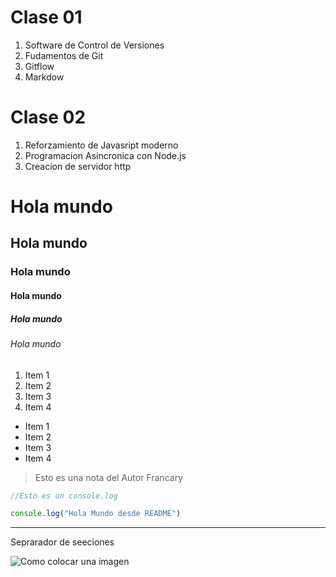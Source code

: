 # Clase 01
1. Software de Control de Versiones
2. Fudamentos de Git
3. Gitflow
4. Markdow

# Clase 02
1. Reforzamiento de Javasript moderno
2. Programacion Asincronica con Node.js
3. Creacion de servidor http

# Hola mundo
## Hola mundo
### Hola mundo
#### Hola mundo
##### Hola mundo
###### Hola mundo

1) Item 1
2) Item 2
3) Item 3
4) Item 4

- Item 1
- Item 2
- Item 3
- Item 4

> Esto es una nota del Autor Francary

```js
//Esto es un console.log

console.log("Hola Mundo desde README")

```


---
Seprarador de seeciones 

 ![Como colocar una imagen](https://mdg.imgix.net/assets/images/tux.png?auto=format&fit=clip&q=40&w=100)